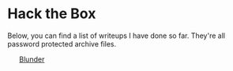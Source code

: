 <h1> Hack the Box </h1>
Below, you can find a list of writeups I have done so far. They're all password protected archive files. 

<list>
<ul>
<a href=WriteupBlunder1.rar> Blunder </a>
</ul>
<list>

